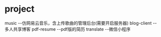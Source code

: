 # project
music  --仿网易云音乐，含上传歌曲的管理后台(需要开启服务器)
blog-client  --多人共享博客
pdf-resume  --pdf版的简历
translate  --微信小程序
